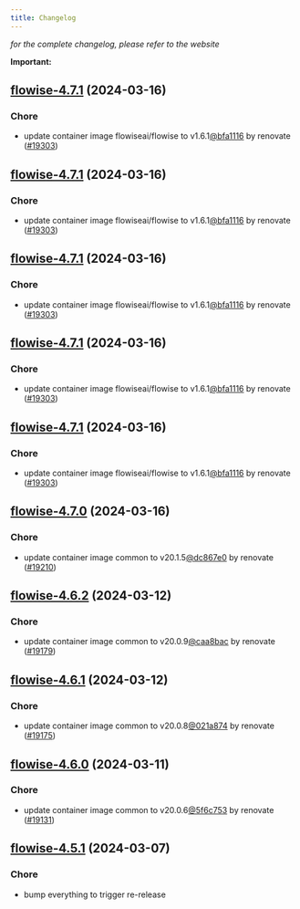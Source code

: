 ```yaml
---
title: Changelog
---
```



*for the complete changelog, please refer to the website*

**Important:**


## [flowise-4.7.1](https://github.com/truecharts/charts/compare/flowise-4.7.0...flowise-4.7.1) (2024-03-16)

### Chore



- update container image flowiseai/flowise to v1.6.1[@bfa1116](https://github.com/bfa1116) by renovate ([#19303](https://github.com/truecharts/charts/issues/19303))


## [flowise-4.7.1](https://github.com/truecharts/charts/compare/flowise-4.7.0...flowise-4.7.1) (2024-03-16)

### Chore



- update container image flowiseai/flowise to v1.6.1[@bfa1116](https://github.com/bfa1116) by renovate ([#19303](https://github.com/truecharts/charts/issues/19303))


## [flowise-4.7.1](https://github.com/truecharts/charts/compare/flowise-4.7.0...flowise-4.7.1) (2024-03-16)

### Chore



- update container image flowiseai/flowise to v1.6.1[@bfa1116](https://github.com/bfa1116) by renovate ([#19303](https://github.com/truecharts/charts/issues/19303))


## [flowise-4.7.1](https://github.com/truecharts/charts/compare/flowise-4.7.0...flowise-4.7.1) (2024-03-16)

### Chore



- update container image flowiseai/flowise to v1.6.1[@bfa1116](https://github.com/bfa1116) by renovate ([#19303](https://github.com/truecharts/charts/issues/19303))


## [flowise-4.7.1](https://github.com/truecharts/charts/compare/flowise-4.7.0...flowise-4.7.1) (2024-03-16)

### Chore



- update container image flowiseai/flowise to v1.6.1[@bfa1116](https://github.com/bfa1116) by renovate ([#19303](https://github.com/truecharts/charts/issues/19303))


## [flowise-4.7.0](https://github.com/truecharts/charts/compare/flowise-4.6.2...flowise-4.7.0) (2024-03-16)

### Chore



- update container image common to v20.1.5[@dc867e0](https://github.com/dc867e0) by renovate ([#19210](https://github.com/truecharts/charts/issues/19210))


## [flowise-4.6.2](https://github.com/truecharts/charts/compare/flowise-4.6.1...flowise-4.6.2) (2024-03-12)

### Chore



- update container image common to v20.0.9[@caa8bac](https://github.com/caa8bac) by renovate ([#19179](https://github.com/truecharts/charts/issues/19179))


## [flowise-4.6.1](https://github.com/truecharts/charts/compare/flowise-4.6.0...flowise-4.6.1) (2024-03-12)

### Chore



- update container image common to v20.0.8[@021a874](https://github.com/021a874) by renovate ([#19175](https://github.com/truecharts/charts/issues/19175))


## [flowise-4.6.0](https://github.com/truecharts/charts/compare/flowise-4.5.1...flowise-4.6.0) (2024-03-11)

### Chore



- update container image common to v20.0.6[@5f6c753](https://github.com/5f6c753) by renovate ([#19131](https://github.com/truecharts/charts/issues/19131))


## [flowise-4.5.1](https://github.com/truecharts/charts/compare/flowise-4.5.0...flowise-4.5.1) (2024-03-07)

### Chore



- bump everything to trigger re-release

